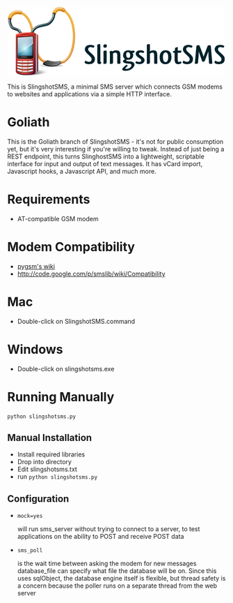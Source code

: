 ![SlingshotSMS](web/logo.png)

This is SlingshotSMS, a minimal SMS server which connects GSM modems to 
websites and applications via a simple HTTP interface.

# Goliath

This is the Goliath branch of SlingshotSMS - it's not for public 
consumption yet, but it's very interesting if you're willing to tweak. 
Instead of just being a REST endpoint, this turns SlinghostSMS into a 
lightweight, scriptable interface for input and output of text messages. 
It has vCard import, Javascript hooks, a Javascript API, and much more.

# Requirements

* AT-compatible GSM modem

# Modem Compatibility

* [pygsm's wiki](http://wiki.github.com/adammck/pygsm)
* http://code.google.com/p/smslib/wiki/Compatibility

# Mac

* Double-click on SlingshotSMS.command

# Windows

* Double-click on slingshotsms.exe

# Running Manually

    python slingshotsms.py

## Manual Installation

* Install required libraries
* Drop into directory
* Edit slingshotsms.txt
* run `python slingshotsms.py`

## Configuration
    
* `mock=yes`
  
  will run sms_server without trying to connect to a server, to test 
  applications on the ability to POST and receive POST data

* `sms_poll`
  
  is the wait time between asking the modem for new messages
  database_file can specify what file the database will be on. Since this uses 
  sqlObject, the database engine itself is flexible, but thread safety is a concern
  because the poller runs on a separate thread from the web server
